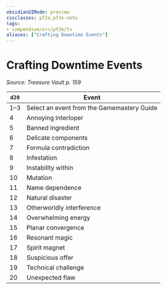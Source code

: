 ```yaml
---
obsidianUIMode: preview
cssclasses: pf2e,pf2e-note
tags:
- compendium/src/pf2e/tv
aliases: ["Crafting Downtime Events"]
---
```

# Crafting Downtime Events  
*Source: Treasure Vault p. 159*  

| `d20` | Event |
|-------|-------|
| 1–3 | Select an event from the Gamemastery Guide |
| 4 | Annoying interloper |
| 5 | Banned ingredient |
| 6 | Delicate components |
| 7 | Formula contradiction |
| 8 | Infestation |
| 9 | Instability within |
| 10 | Mutation |
| 11 | Name dependence |
| 12 | Natural disaster |
| 13 | Otherworldly interference |
| 14 | Overwhelming energy |
| 15 | Planar convergence |
| 16 | Resonant magic |
| 17 | Spirit magnet |
| 18 | Suspicious offer |
| 19 | Technical challenge |
| 20 | Unexpected flaw |